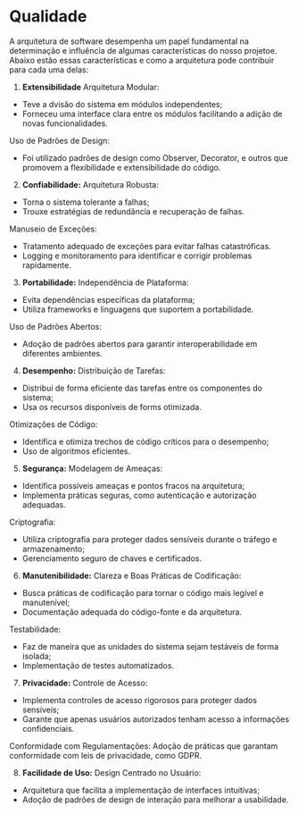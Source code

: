 # Qualidade
A arquitetura de software desempenha um papel fundamental na determinação e influência de algumas características do nosso projetoe. Abaixo estão essas características e como a arquitetura pode contribuir para cada uma delas:

1. **Extensibilidade**
Arquitetura Modular:
- Teve a dvisão do sistema em módulos independentes;
- Forneceu uma interface clara entre os módulos facilitando a adição de novas funcionalidades.

Uso de Padrões de Design:
- Foi utilizado padrões de design como Observer, Decorator, e outros que promovem a flexibilidade e extensibilidade do código.

2. **Confiabilidade:**
Arquitetura Robusta:
- Torna o sistema tolerante a falhas;
- Trouxe estratégias de redundância e recuperação de falhas.

Manuseio de Exceções:
- Tratamento adequado de exceções para evitar falhas catastróficas.
- Logging e monitoramento para identificar e corrigir problemas rapidamente.

3. **Portabilidade:**
Independência de Plataforma:
- Evita dependências específicas da plataforma;
- Utiliza frameworks e linguagens que suportem a portabilidade.

Uso de Padrões Abertos:
- Adoção de padrões abertos para garantir interoperabilidade em diferentes ambientes.

4. **Desempenho:**
Distribuição de Tarefas:
- Distribui de forma eficiente das tarefas entre os componentes do sistema;
- Usa os recursos disponíveis de forms otimizada.

Otimizações de Código:
- Identifica e otimiza trechos de código críticos para o desempenho;
- Uso de algoritmos eficientes.

5. **Segurança:**
Modelagem de Ameaças:
- Identifica possíveis ameaças e pontos fracos na arquitetura;
- Implementa práticas seguras, como autenticação e autorização adequadas.

Criptografia:
- Utiliza criptografia para proteger dados sensíveis durante o tráfego e armazenamento;
- Gerenciamento seguro de chaves e certificados.

6. **Manutenibilidade:**
Clareza e Boas Práticas de Codificação:
- Busca práticas de codificação para tornar o código mais legível e manutenível;
- Documentação adequada do código-fonte e da arquitetura.

Testabilidade:
- Faz de maneira que as unidades do sistema sejam testáveis de forma isolada;
- Implementação de testes automatizados.

7. **Privacidade:**
Controle de Acesso:
- Implementa controles de acesso rigorosos para proteger dados sensíveis;
- Garante que apenas usuários autorizados tenham acesso a informações confidenciais.

Conformidade com Regulamentações:
Adoção de práticas que garantam conformidade com leis de privacidade, como GDPR.

8. **Facilidade de Uso:**
Design Centrado no Usuário:
- Arquitetura que facilita a implementação de interfaces intuitivas;
- Adoção de padrões de design de interação para melhorar a usabilidade.
